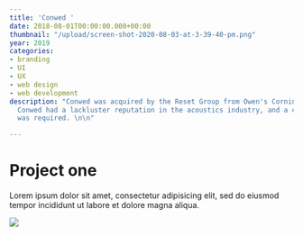 ```yaml
---
title: 'Conwed '
date: 2018-08-01T00:00:00.000+00:00
thumbnail: "/upload/screen-shot-2020-08-03-at-3-39-40-pm.png"
year: 2019
categories:
- branding
- UI
- UX
- web design
- web development
description: "Conwed was acquired by the Reset Group from Owen's Corning in 2018.
  Conwed had a lackluster reputation in the acoustics industry, and a complete rebrand
  was required. \n\n"

---
```

# Project one

Lorem ipsum dolor sit amet, consectetur adipisicing elit, sed do eiusmod tempor incididunt ut labore et dolore magna aliqua.

![](/upload/photo-1490013616775-3ca8865fb129.jpeg)
